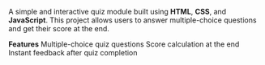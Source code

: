 A simple and interactive quiz module built using **HTML**, **CSS**, and **JavaScript**. This project allows users to answer multiple-choice questions and get their score at the end.

**Features**
Multiple-choice quiz questions
Score calculation at the end
Instant feedback after quiz completion
